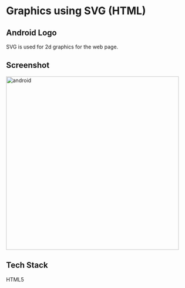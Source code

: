 #  Graphics using SVG (HTML)
## Android Logo

SVG is used for 2d graphics for the web page.

## Screenshot
<img width="470" alt="android" src="https://user-images.githubusercontent.com/74299112/130842253-11478f85-1546-4e9e-b10d-5c4588a4183b.png">

## Tech Stack

 HTML5
